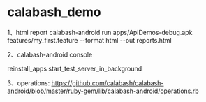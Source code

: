 # calabash_demo

1、html report
calabash-android run apps/ApiDemos-debug.apk features/my_first.feature --format html --out reports.html

2、calabash-android console

reinstall_apps
start_test_server_in_background

3、operations:
https://github.com/calabash/calabash-android/blob/master/ruby-gem/lib/calabash-android/operations.rb

